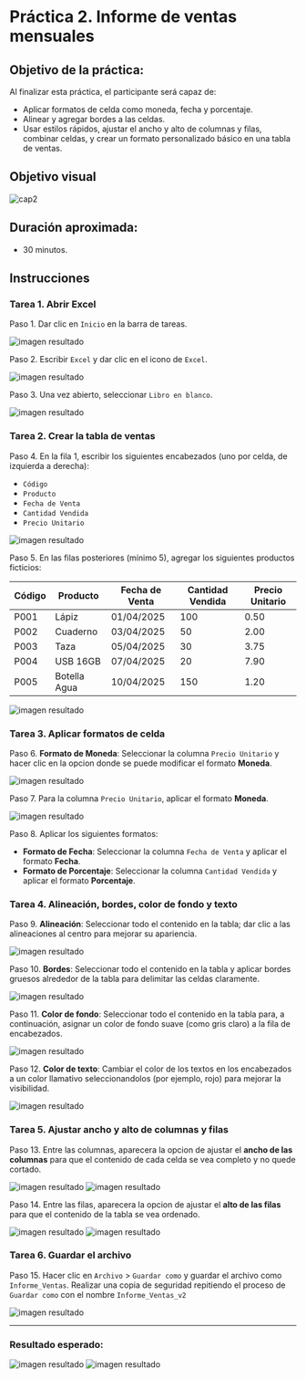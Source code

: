# Práctica 2. Informe de ventas mensuales

## Objetivo de la práctica:

Al finalizar esta práctica, el participante será capaz de:
- Aplicar formatos de celda como moneda, fecha y porcentaje.
- Alinear y agregar bordes a las celdas.
- Usar estilos rápidos, ajustar el ancho y alto de columnas y filas, combinar celdas, y crear un formato personalizado básico en una tabla de ventas.

## Objetivo visual

![cap2](../images/cap2_obj.png)

## Duración aproximada:
- 30 minutos.

## Instrucciones 

### Tarea 1. **Abrir Excel**

Paso 1. Dar clic en `Inicio` en la barra de tareas.

![imagen resultado](../images/cap1_1.png)

Paso 2. Escribir `Excel` y dar clic en el icono de `Excel`.

![imagen resultado](../images/cap1_2.png)

Paso 3. Una vez abierto, seleccionar `Libro en blanco`.

![imagen resultado](../images/cap1_3.png)

### Tarea 2. **Crear la tabla de ventas**

Paso 4. En la fila 1, escribir los siguientes encabezados (uno por celda, de izquierda a derecha):

- `Código`
- `Producto`
- `Fecha de Venta`
- `Cantidad Vendida`
- `Precio Unitario`

![imagen resultado](../images/cap2_4.png)

Paso 5. En las filas posteriores (mínimo 5), agregar los siguientes productos ficticios:

| Código | Producto       | Fecha de Venta | Cantidad Vendida | Precio Unitario |
|--------|----------------|-----------------|------------------|-----------------|
| P001   | Lápiz          | 01/04/2025      | 100              | 0.50            |
| P002   | Cuaderno       | 03/04/2025      | 50               | 2.00            |
| P003   | Taza           | 05/04/2025      | 30               | 3.75            |
| P004   | USB 16GB       | 07/04/2025      | 20               | 7.90            |
| P005   | Botella Agua   | 10/04/2025      | 150              | 1.20            |

![imagen resultado](../images/cap2_5.png)

### Tarea 3. **Aplicar formatos de celda**

Paso 6. **Formato de Moneda**: Seleccionar la columna `Precio Unitario` y hacer clic en la opcion donde se puede modificar el formato **Moneda**.

![imagen resultado](../images/cap2_6.png)

Paso 7. Para la columna `Precio Unitario`, aplicar el formato **Moneda**.

![imagen resultado](../images/cap2_7.png)

Paso 8. Aplicar los siguientes formatos:
- **Formato de Fecha**: Seleccionar la columna `Fecha de Venta` y aplicar el formato **Fecha**.
- **Formato de Porcentaje**: Seleccionar la columna `Cantidad Vendida` y aplicar el formato **Porcentaje**.

### Tarea 4. **Alineación, bordes, color de fondo y texto**

Paso 9. **Alineación**: Seleccionar todo el contenido en la tabla; dar clic a las alineaciones al centro para mejorar su apariencia.

![imagen resultado](../images/cap2_8.png)

Paso 10. **Bordes**: Seleccionar todo el contenido en la tabla y aplicar bordes gruesos alrededor de la tabla para delimitar las celdas claramente.

![imagen resultado](../images/cap2_9.png)

Paso 11. **Color de fondo**: Seleccionar todo el contenido en la tabla para, a continuación, asignar un color de fondo suave (como gris claro) a la fila de encabezados.

![imagen resultado](../images/cap2_10.png)

Paso 12. **Color de texto**: Cambiar el color de los textos en los encabezados a un color llamativo seleccionandolos (por ejemplo, rojo) para mejorar la visibilidad.

![imagen resultado](../images/cap2_11.png)

### Tarea 5. **Ajustar ancho y alto de columnas y filas**

Paso 13. Entre las columnas, aparecera la opcion de ajustar el **ancho de las columnas** para que el contenido de cada celda se vea completo y no quede cortado.

![imagen resultado](../images/cap2_12.png)
![imagen resultado](../images/cap2_13.png)

Paso 14. Entre las filas, aparecera la opcion de ajustar el **alto de las filas** para que el contenido de la tabla se vea ordenado.

![imagen resultado](../images/cap2_14.png)
![imagen resultado](../images/cap2_15.png)

### Tarea 6. **Guardar el archivo**

Paso 15. Hacer clic en `Archivo` > `Guardar como` y guardar el archivo como `Informe_Ventas`. Realizar una copia de seguridad repitiendo el proceso de `Guardar como` con el nombre `Informe_Ventas_v2`

![imagen resultado](../images/cap2_16.png)

---

### Resultado esperado:

![imagen resultado](../images/cap2_16.png)
![imagen resultado](../images/cap2_15.png)
